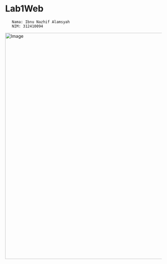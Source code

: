 # Lab1Web
```
   Nama: Ibnu Nazhif Alamsyah
   NIM: 312410094
```
<img width="1366" height="728" alt="Image" src="https://github.com/user-attachments/assets/5b8bea57-babd-4f15-8e39-423b475e5ce4" />
